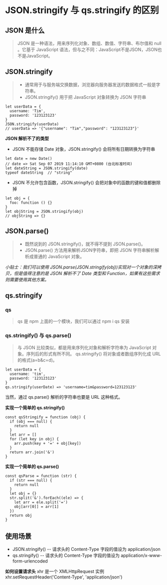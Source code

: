 # JSON.stringify 与 qs.stringify 的区别

## JSON 是什么
> JSON 是一种语法，用来序列化对象、数组、数值、字符串、布尔值和 null 。它基于 JavaScript 语法，但与之不同：JavaScript不是JSON，JSON也不是JavaScript。

## JSON.stringify
> * 通常用于与服务端交换数据，浏览器向服务器发送的数据格式一般是字符串。
> * JSON.stringify() 用于把 JavaScript 对象转换为 JSON 字符串

```
let userData = {
  username: 'Tim',
  password: '123123123'
}
JSON.stringify(userData)
// userData => '{"username": "Tim","password": "123123123"}'
```

**JSON 解析不了的类型**

* JSON 不能存储 Date 对象，JSON.stringify() 会将所有日期转换为字符串

```
let date = new Date()
// date => Sat Sep 07 2019 11:14:10 GMT+0800 (台北标准时间)
let dateString = JSON.stringify(date)
typeof dateString  // "string"
```

* JSON 不允许包含函数，JSON.stringify() 会把对象中的函数的键和值都删除掉

```
let obj = {
  foo: function () {}
}
let objString = JSON.stringify(obj)
// objString => {}
```

## JSON.parse()
> * 既然说到的 JSON.stringify()，就不得不提到 JSON.parse()。
> * JSON.parse() 方法用来解析JSON字符串，即把 JSON 字符串解析解析成普通的 JavaScript 对象。

*小贴士：我们可以使用 JSON.parse(JSON.stringify(obj))实现对一个对象的深拷贝，但是值得注意的是 JSON 解析不了 Date 类型和 Function，如果有这些需求则需要使用其他方案。*

## qs.stringify

### qs
> qs 是 npm 上面的一个模块，我们可以通过 npm i qs 安装

### qs.stringify() 与 qs.parse()
> 与 JSON 比较类似，都是用来序列化对象和解析字符串为 JavaScript 对象。序列后的形式有所不同。
> qs.stringify() 将对象或者数组序列化成 URL 的格式(a=b&c=d)。

```
let userData = {
  username: 'tim',
  password: '123123123'
}
qs.stringify(userDate) => 'username=tim&password=123123123'
```

当然，通过 qs.parse() 解析的字符串也要是 URL 这种格式。

**实现一个简单的 qs.stringify()**

```
const qsStringify = function (obj) {
  if (obj === null) {
    return null
  }
  let arr = []
  for (let key in obj) {
    arr.push(key + '=' + obj[key])
  }
  return arr.join('&')
}
```

**实现一个简单的 qs.parse()**

```
const qsParse = function (str) {
  if (str === null) {
    return null
  }
  let obj = {}
  str.split('&').forEach((ele) => {
    let arr = ele.split('=')
    obj[arr[0]] = arr[1]
  })
  return obj
}
```

## 使用场景

* JSON.stringify() -- 请求头的 Content-Type 字段的值设为 application/json
* qs.stringify() -- 请求头的 Content-Type 字段的值设为 application/x-www-form-urlencoded

**如何设置请求头**
xhr 是一个 XMLHttpRequest 实例
xhr.setRequestHeader('Content-Type', 'application/json')